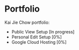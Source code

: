 # Portfolio

Kai Jie Chow portfolio:
- Public View Setup [In progress]
- Personal Edit Setup [0%]
- Google Cloud Hosting [0%]
